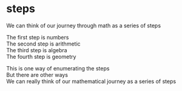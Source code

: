 # steps

We can think of our journey through math as a series of steps

The first step is numbers  
The second step is arithmetic  
The third step is algebra  
The fourth step is geometry

This is one way of enumerating the steps  
But there are other ways  
We can really think of our mathematical journey as a series of steps
